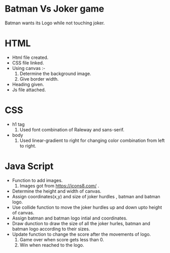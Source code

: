 # Batman Vs Joker game
Batman wants its Logo while not touching joker.

# HTML
* Html file created.
* CSS file linked.
* Using canvas :-
  1. Determine the background image.
  2. Give border width.
* Heading given.
* Js file attached.

# CSS
* h1 tag
  1. Used font combination of Raleway and sans-serif.
* body
  1. Used linear-gradient to right for
  changing color combination from left to right.
# Java Script
* Function to add images.
  1. Images got from https://icons8.com/ .
* Determine the height and width of canvas.
* Assign coordinates(x,y) and size of joker hurdles , batman and batman logo.
* Use collide function to move the joker hurdles up and down upto height of canvas.
* Assign batman and batman logo intial and coordinates.
* Draw dunction to draw the size of all the joker hurles, batman and batman logo according  to their sizes.
* Update function to change the score after the movements of logo.
  1. Game over when score gets less than 0.
  2. Win when reached to the logo.
